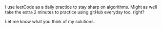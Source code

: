 I use leetCode as a daily practice to stay sharp on algorithms. Might as well take the extra 2 minutes to practice using gitHub everyday too, right? 

Let me know what you think of my solutions.